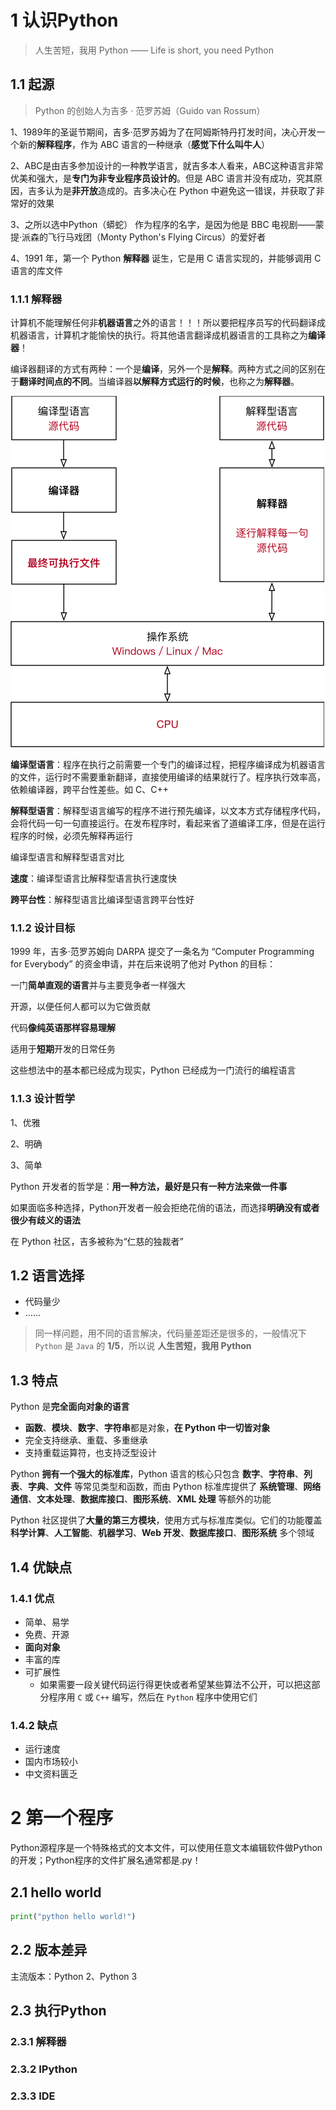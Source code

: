 # 1 认识Python

> 人生苦短，我用 Python —— Life is short, you need Python

## 1.1 起源

> Python 的创始人为吉多 · 范罗苏姆（Guido van Rossum）

1、1989年的圣诞节期间，吉多·范罗苏姆为了在阿姆斯特丹打发时间，决心开发一个新的**解释程序**，作为 ABC 语言的一种继承（**感觉下什么叫牛人**）

2、ABC是由吉多参加设计的一种教学语言，就吉多本人看来，ABC这种语言非常优美和强大，是**专门为非专业程序员设计的**。但是 ABC 语言并没有成功，究其原因，吉多认为是**非开放**造成的。吉多决心在 Python 中避免这一错误，并获取了非常好的效果

3、之所以选中Python（蟒蛇） 作为程序的名字，是因为他是 BBC 电视剧——蒙提·派森的飞行马戏团（Monty Python's Flying Circus）的爱好者

4、1991 年，第一个 Python **解释器** 诞生，它是用 C 语言实现的，并能够调用 C 语言的库文件

### 1.1.1 解释器

计算机不能理解任何非**机器语言**之外的语言！！！所以要把程序员写的代码翻译成机器语言，计算机才能愉快的执行。将其他语言翻译成机器语言的工具称之为**编译器**！

编译器翻译的方式有两种：一个是**编译**，另外一个是**解释**。两种方式之间的区别在于**翻译时间点的不同**。当编译器**以解释方式运行的时候**，也称之为**解释器**。

![001_编译型和解释型语言工作对比](../../插图/001_编译型和解释型语言工作对比.png)

**编译型语言**：程序在执行之前需要一个专门的编译过程，把程序编译成为机器语言的文件，运行时不需要重新翻译，直接使用编译的结果就行了。程序执行效率高，依赖编译器，跨平台性差些。如 C、C++

**解释型语言**：解释型语言编写的程序不进行预先编译，以文本方式存储程序代码，会将代码一句一句直接运行。在发布程序时，看起来省了道编译工序，但是在运行程序的时候，必须先解释再运行

编译型语言和解释型语言对比

**速度**：编译型语言比解释型语言执行速度快

**跨平台性**：解释型语言比编译型语言跨平台性好

### 1.1.2 设计目标

1999 年，吉多·范罗苏姆向 DARPA 提交了一条名为 “Computer Programming for Everybody” 的资金申请，并在后来说明了他对 Python 的目标：

一门**简单直观的语言**并与主要竞争者一样强大

开源，以便任何人都可以为它做贡献

代码**像纯英语那样容易理解**

适用于**短期**开发的日常任务

这些想法中的基本都已经成为现实，Python 已经成为一门流行的编程语言

### 1.1.3 设计哲学

1、优雅

2、明确

3、简单

Python 开发者的哲学是：**用一种方法，最好是只有一种方法来做一件事**

如果面临多种选择，Python开发者一般会拒绝花俏的语法，而选择**明确没有或者很少有歧义的语法**

在 Python 社区，吉多被称为“仁慈的独裁者”

## 1.2 语言选择

* 代码量少
* ……

> 同一样问题，用不同的语言解决，代码量差距还是很多的，一般情况下 `Python` 是 `Java` 的 **1/5**，所以说 **人生苦短，我用 Python**

## 1.3 特点

Python 是**完全面向对象的语言**

* **函数**、**模块**、**数字**、**字符串**都是对象，**在 Python 中一切皆对象**
* 完全支持继承、重载、多重继承
* 支持重载运算符，也支持泛型设计

Python **拥有一个强大的标准库**，Python 语言的核心只包含 **数字**、**字符串**、**列表**、**字典**、**文件** 等常见类型和函数，而由 Python 标准库提供了 **系统管理**、**网络通信**、**文本处理**、**数据库接口**、**图形系统**、**XML 处理** 等额外的功能

Python 社区提供了**大量的第三方模块**，使用方式与标准库类似。它们的功能覆盖 **科学计算**、**人工智能**、**机器学习**、**Web 开发**、**数据库接口**、**图形系统** 多个领域

## 1.4 优缺点

### 1.4.1 优点

* 简单、易学
* 免费、开源
* **面向对象**
* 丰富的库
* 可扩展性
  * 如果需要一段关键代码运行得更快或者希望某些算法不公开，可以把这部分程序用 `C` 或 `C++` 编写，然后在 `Python` 程序中使用它们

### 1.4.2 缺点

* 运行速度
* 国内市场较小
* 中文资料匮乏

# 2 第一个程序

Python源程序是一个特殊格式的文本文件，可以使用任意文本编辑软件做Python的开发；Python程序的文件扩展名通常都是.py！

## 2.1 hello world

```python
print("python hello world!")
```

## 2.2 版本差异

主流版本：Python 2、Python 3

## 2.3 执行Python

### 2.3.1 解释器



### 2.3.2 IPython



### 2.3.3 IDE